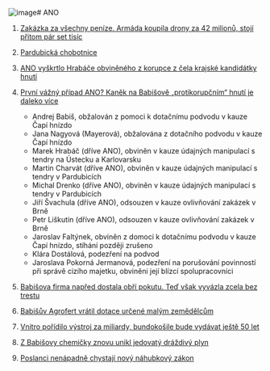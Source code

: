 ![image](https://github.com/user-attachments/assets/fbc1a11f-f2a3-4456-b71e-e962c7320e18)# ANO

1. [Zakázka za všechny peníze. Armáda koupila drony za 42 milionů, stojí přitom pár set tisíc](https://www.novinky.cz/clanek/domaci-zakazka-za-vsechny-penize-armada-koupila-drony-za-42-milionu-stoji-pritom-par-set-tisic-40478760)
1. [Pardubická chobotnice](https://www.irozhlas.cz/zpravy-domov/kauza-ovlivnovani-zakazek-v-pardubicich-bobtna-kriminaliste-obvinili-dalsich_2407151637_vtk)
1. [ANO vyškrtlo Hrabáče obviněného z korupce z čela krajské kandidátky hnutí](https://www.idnes.cz/zpravy/domaci/babis-zada-aby-hrabac-skoncil-v-hnuti-ano-a-byl-vyskrtnut-z-krajske-kandidatky.A240807_091524_domaci_ijan?zdroj=cxrecs#cxrecs_s)
2. [První vážný případ ANO? Kaněk na Babišově „protikorupčním“ hnutí je daleko více](https://www.novinky.cz/clanek/domaci-prvni-vazny-pripad-ano-kanek-na-babisove-protikorupcnim-hnuti-je-daleko-vice-40484058)
    * Andrej Babiš, obžalován z pomoci k dotačnímu podvodu v kauze Čapí hnízdo
    * Jana Nagyová (Mayerová), obžalována z dotačního podvodu v kauze Čapí hnízdo
    * Marek Hrabáč (dříve ANO), obviněn v kauze údajných manipulací s tendry na Ústecku a Karlovarsku
    * Martin Charvát (dříve ANO), obviněn v kauze údajných manipulací s tendry v Pardubicích
    * Michal Drenko (dříve ANO), obviněn v kauze údajných manipulací s tendry v Pardubicích
    * Jiří Švachula (dříve ANO), odsouzen v kauze ovlivňování zakázek v Brně
    * Petr Liškutin (dříve ANO), odsouzen v kauze ovlivňování zakázek v Brně
    * Jaroslav Faltýnek, obviněn z domoci k dotačnímu podvodu v kauze Čapí hnízdo, stíhání později zrušeno
    * Klára Dostálová, podezření na podvod
    * Jaroslava Pokorná Jermanová, podezření na porušování povinností při správě cizího majetku, obviněni její blízcí spolupracovníci

1. [Babišova firma napřed dostala obří pokutu. Teď však vyvázla zcela bez trestu ](https://www.seznamzpravy.cz/clanek/domaci-kauzy-babisova-firma-napred-dostala-obri-pokutu-ted-vsak-vyvazla-zcela-bez-trestu-259217)
2. [Babišův Agrofert vrátil dotace určené malým zemědělcům](https://www.forum24.cz/babisuv-agrofert-vratil-dotace-urcene-malym-zemedelcum)
3. [Vnitro pořídilo výstroj za miliardy, bundokošile bude vydávat ještě 50 let](https://www.novinky.cz/clanek/domaci-vnitro-poridilo-vystroj-za-miliardy-bundokosile-bude-vydavat-jeste-50-let-40505272)
4. [Z Babišovy chemičky znovu unikl jedovatý dráždivý plyn](https://www.seznamzpravy.cz/clanek/domaci-kauzy-z-babisovy-chemicky-znovu-unikl-jedovaty-drazdivy-plyn-268339)
4. [Poslanci nenápadně chystají nový náhubkový zákon](https://www.novinky.cz/clanek/domaci-poslanci-nenapadne-chystaji-novy-nahubkovy-zakon-40516109)
